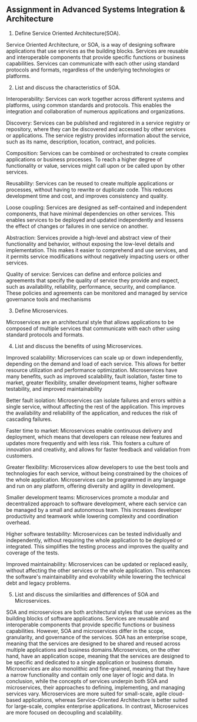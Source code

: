 ## Assignment in Advanced Systems Integration & Architecture
1. Define Service Oriented Architecture(SOA).

Service Oriented Architecture, or SOA, is a way of designing software applications that use services as the building blocks. Services are reusable and interoperable components that provide specific functions or business capabilities. Services can communicate with each other using standard protocols and formats, regardless of the underlying technologies or platforms. 


2. List and discuss the characteristics of SOA.

Interoperability: Services can work together across different systems and platforms, using common standards and protocols. This enables the integration and collaboration of numerous applications and organizations.


Discovery: Services can be published and registered in a service registry or repository, where they can be discovered and accessed by other services or applications. The service registry provides information about the service, such as its name, description, location, contract, and policies.

Composition: Services can be combined or orchestrated to create complex applications or business processes. To reach a higher degree of functionality or value, services might call upon or be called upon by other services.

Reusability: Services can be reused to create multiple applications or processes, without having to rewrite or duplicate code. This reduces development time and cost, and improves consistency and quality.

Loose coupling: Services are designed as self-contained and independent components, that have minimal dependencies on other services. This enables services to be deployed and updated independently and lessens the effect of changes or failures in one service on another.

Abstraction: Services provide a high-level and abstract view of their functionality and behavior, without exposing the low-level details and implementation. This makes it easier to comprehend and use services, and it permits service modifications without negatively impacting users or other services.


Quality of service: Services can define and enforce policies and agreements that specify the quality of service they provide and expect, such as availability, reliability, performance, security, and compliance. These policies and agreements can be monitored and managed by service governance tools and mechanisms

3. Define Microservices.

Microservices are an architectural style that allows applications to be composed of multiple services that communicate with each other using standard protocols and formats. 

4. List and discuss the benefits of using Microservices.

Improved scalability: Microservices can scale up or down independently, depending on the demand and load of each service. This allows for better resource utilization and performance optimization.  Microservices have many benefits, such as improved scalability, fault isolation, faster time to market, greater flexibility, smaller development teams, higher software testability, and improved maintainability


Better fault isolation: Microservices can isolate failures and errors within a single service, without affecting the rest of the application. This improves the availability and reliability of the application, and reduces the risk of cascading failures.


Faster time to market: Microservices enable continuous delivery and deployment, which means that developers can release new features and updates more frequently and with less risk. This fosters a culture of innovation and creativity, and allows for faster feedback and validation from customers.


Greater flexibility: Microservices allow developers to use the best tools and technologies for each service, without being constrained by the choices of the whole application. Microservices can be programmed in any language and run on any platform, offering diversity and agility in development.


Smaller development teams: Microservices promote a modular and decentralized approach to software development, where each service can be managed by a small and autonomous team. This increases developer productivity and teamwork while lowering complexity and coordination overhead.

Higher software testability: Microservices can be tested individually and independently, without requiring the whole application to be deployed or integrated. This simplifies the testing process and improves the quality and coverage of the tests.


Improved maintainability: Microservices can be updated or replaced easily, without affecting the other services or the whole application. This enhances the software's maintainability and evolvability while lowering the technical debt and legacy problems.


5. List and discuss the similarities and differences of SOA and Microservices.


SOA and microservices are both architectural styles that use services as the building blocks of software applications. Services are reusable and interoperable components that provide specific functions or business capabilities. However, SOA and microservices differ in the scope, granularity, and governance of the services. SOA has an enterprise scope, meaning that the services are designed to be shared and reused across multiple applications and business domains.Microservices, on the other hand, have an application scope, meaning that the services are designed to be specific and dedicated to a single application or business domain. Microservices are also monolithic and fine-grained, meaning that they have a narrow functionality and contain only one layer of logic and data. In conclusion, while the concepts of services underpin both SOA and microservices, their approaches to defining, implementing, and managing services vary. Microservices are more suited for small-scale, agile cloud-based applications, whereas Service-Oriented Architecture is better suited for large-scale, complex enterprise applications. In contrast, Microservices are more focused on decoupling and scalability.

